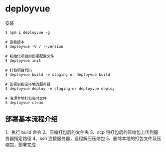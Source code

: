 # deployvue

安装
```
$ npm i deployvue -g
```

```
# 查看版本
$ deployvue -V / --version

# 初始化项目的部署配置文件
$ deployvue init

# 打包项目代码
$ deployvue build -e staging or deployvue build

# 部署到指定环境的服务器
$ deployvue deploy -e staging or deployvue deploy

# 清理本地打包临时文件
$ deployvue clean
```


## 部署基本流程介绍
1、执行 build 命令
2、压缩打包后的文件夹
3、scp 将打包后的压缩包上传到服务器指定路径
4、ssh 连接服务器，远程解压压缩包
5、删除本地的打包文件及压缩包，部署完成
